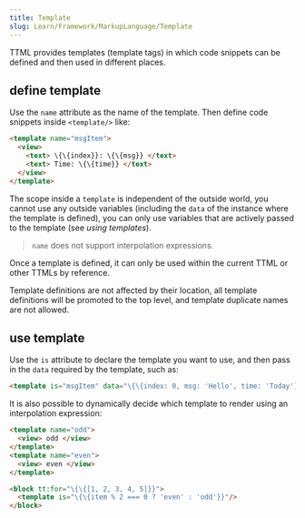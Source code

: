 ```yaml
---
title: Template
slug: Learn/Framework/MarkupLanguage/Template
---
```


TTML provides templates (template tags) in which code snippets can be defined and then used in different places.

## define template

Use the `name` attribute as the name of the template. Then define code snippets inside `<template/>` like:

```html
<template name="msgItem">
  <view>
    <text> \{\{index}}: \{\{msg}} </text>
    <text> Time: \{\{time}} </text>
  </view>
</template>
````

The scope inside a `template` is independent of the outside world, you cannot use any outside variables (including the `data` of the instance where the template is defined), you can only use variables that are actively passed to the template (see *using templates*).

> `name` does not support interpolation expressions.

Once a template is defined, it can only be used within the current TTML or other TTMLs by reference.

Template definitions are not affected by their location, all template definitions will be promoted to the top level, and template duplicate names are not allowed.

## use template

Use the `is` attribute to declare the template you want to use, and then pass in the `data` required by the template, such as:

```html
<template is="msgItem" data="\{\{index: 0, msg: 'Hello', time: 'Today'}}"/>
````

It is also possible to dynamically decide which template to render using an interpolation expression:

```html
<template name="odd">
  <view> odd </view>
</template>
<template name="even">
  <view> even </view>
</template>

<block tt:for="\{\{[1, 2, 3, 4, 5]}}">
  <template is="\{\{item % 2 === 0 ? 'even' : 'odd'}}"/>
</block>
````
